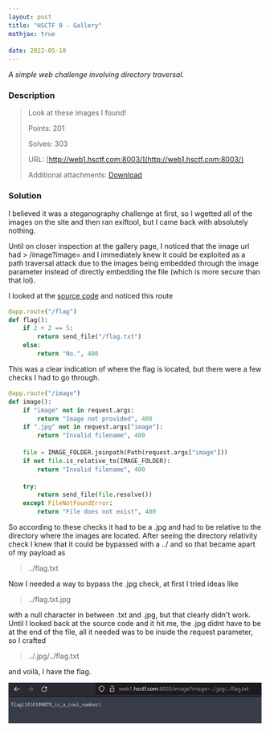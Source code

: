 ```yaml
---
layout: post
title: "HSCTF 9 - Gallery"
mathjax: true

date: 2022-05-10
---
```


*A simple web challenge involving directory traversal.*

<!--more-->

### Description
> Look at these images I found!
> 
> Points: 201
> 
> Solves: 303
> 
> URL: [http://web1.hsctf.com:8003/](http://web1.hsctf.com:8003/)
> 
> Additional attachments: [Download](https://hsctf-9-resources.storage.googleapis.com/uploads/f6fb4242f208ee8229bac9fb310223ea685530b2d72582eec086a1988acdf26a/gallery.zip)

### Solution

I believed it was a steganography challenge at first, so I wgetted all of the images on the site and then ran exiftool, but I came back with absolutely nothing.

Until on closer inspection at the gallery page, I noticed that the image url had > /image?image= and I immediately knew it could be exploited as a path traversal attack due to the images being embedded through the image parameter instead of directly embedding the file (which is more secure than that lol).

I looked at the [source code](https://hsctf-9-resources.storage.googleapis.com/uploads/f6fb4242f208ee8229bac9fb310223ea685530b2d72582eec086a1988acdf26a/gallery.zip) and noticed this route

```python
@app.route("/flag")
def flag():
	if 2 + 2 == 5:
		return send_file("/flag.txt")
	else:
		return "No.", 400
```

This was a clear indication of where the flag is located, but there were a few checks I had to go through.

```python
@app.route("/image")
def image():
	if "image" not in request.args:
		return "Image not provided", 400
	if ".jpg" not in request.args["image"]:
		return "Invalid filename", 400
	
	file = IMAGE_FOLDER.joinpath(Path(request.args["image"]))
	if not file.is_relative_to(IMAGE_FOLDER):
		return "Invalid filename", 400
	
	try:
		return send_file(file.resolve())
	except FileNotFoundError:
		return "File does not exist", 400
```

So according to these checks it had to be a .jpg and had to be relative to the directory where the images are located. After seeing the directory relativity check I knew that it could be bypassed with a ../ and so that became apart of my payload as 
> ../flag.txt

Now I needed a way to bypass the .jpg check, at first I tried ideas like
> ../flag.txt.jpg

with a null character in between .txt and .jpg, but that clearly didn't work. Until I looked back at the source code and it hit me, the .jpg didnt have to be at the end of the file, all it needed was to be inside the request parameter, so I crafted
> ../.jpg/../flag.txt

and voilà, I have the flag.

<img src="/resources/2022/hsctf9/gallery/gallery_flag.png" width="600">
